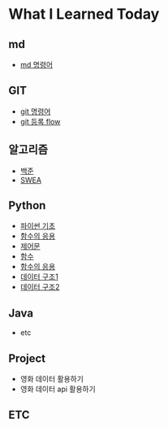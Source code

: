 # What I Learned Today

## md
 - [md 명령어](md_command.md)

## GIT
 - [git 명령어](git_command.md)
 - [git 등록 flow](git_flow.md)
 
## 알고리즘
 - [백준](100joon.md)
 - [SWEA](swea.md)
 
## Python
 - [파이썬 기초](Day01_파이썬기초.ipynb)
 - [함수의 응용](python_built_in_func.md)
 - [제어문](Day02_제어문.ipynb)
 - [함수](Day03_함수.ipynb)
 - [함수의 응용](Day04_함수응용.ipynb)
 - [데이터 구조1](Day05_데이터구조.ipynb)
 - [데이터 구조2](Day06_데이터구조.ipynb)
 
## Java
 - etc

## Project
 - 영화 데이터 활용하기
 - 영화 데이터 api 활용하기
 
## ETC
